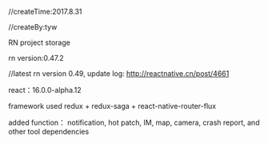 //createTime:2017.8.31

//createBy:tyw

RN project storage

rn version:0.47.2

//latest rn version 0.49, update log: http://reactnative.cn/post/4661

react：16.0.0-alpha.12

framework used redux + redux-saga + react-native-router-flux

added function：
notification, hot patch, IM, map, camera, crash report, and other tool dependencies
